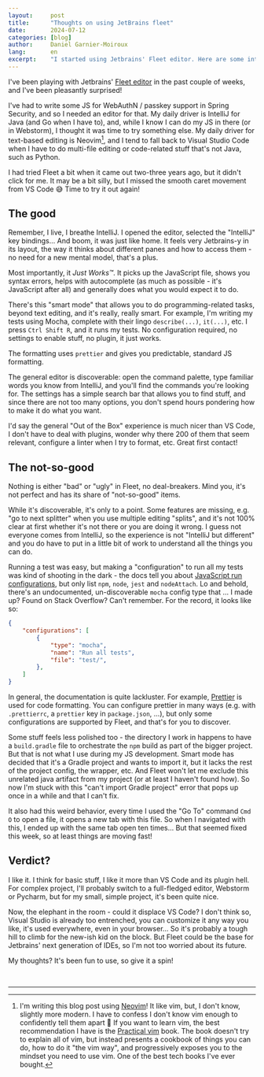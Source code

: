 ```yaml
---
layout:     post
title:      "Thoughts on using JetBrains fleet"
date:       2024-07-12
categories: [blog]
author:     Daniel Garnier-Moiroux
lang:       en
excerpt:    "I started using Jetbrains' Fleet editor. Here are some intial thoughts: it's nice."
---
```


I've been playing with Jetbrains' [Fleet editor](https://www.jetbrains.com/fleet/) in the past
couple of weeks, and I've been pleasantly surprised!

I've had to write some JS for WebAuthN / passkey support in Spring Security, and so I needed an
editor for that. My daily driver is IntelliJ for Java (and Go when I have to), and, while I know I
can do my JS in there (or in Webstorm), I thought it was time to try something else. My daily driver
for text-based editing is Neovim[^1], and I tend to fall back to Visual Studio Code when I have to
do multi-file editing or code-related stuff that's not Java, such as Python.

I had tried Fleet a bit when it came out two-three years ago, but it didn't click for me. It may be
a bit silly, but I missed the smooth caret movement from VS Code 😅️ Time to try it out again!


## The good

Remember, I live, I breathe IntelliJ. I opened the editor, selected the "IntelliJ" key bindings...
And boom, it was just like home. It feels very Jetbrains-y in its layout, the way it thinks about
different panes and how to access them - no need for a new mental model, that's a plus.

Most importantly, it _Just Works™_. It picks up the JavaScript file, shows you syntax errors, helps
with autocomplete (as much as possible - it's JavaScript after all) and generally does what you
would expect it to do.

There's this "smart mode" that allows you to do programming-related tasks, beyond text editing, and
it's really, really smart. For example, I'm writing my tests using Mocha, complete with their
lingo `describe(...)`, `it(...)`, etc. I press `Ctrl Shift R`, and it runs my tests. No
configuration required, no settings to enable stuff, no plugin, it just works.

The formatting uses `prettier` and gives you predictable, standard JS formatting.

The general editor is discoverable: open the command palette, type familiar words you know from
IntelliJ, and you'll find the commands you're looking for. The settings has a simple search bar that
allows you to find stuff, and since there are not too many options, you don't spend hours pondering
how to make it do what you want.

I'd say the general "Out of the Box" experience is much nicer than VS Code, I don't have to deal
with plugins, wonder why there 200 of them that seem relevant, configure a linter when I try to
format, etc. Great first contact!


## The not-so-good

Nothing is either "bad" or "ugly" in Fleet, no deal-breakers. Mind you, it's not perfect and has
its share of "not-so-good" items.

While it's discoverable, it's only to a point. Some features are missing, e.g. "go to next splitter"
when you use multiple editing "splits", and it's not 100% clear at first whether it's not there or
you are doing it wrong. I guess not everyone comes from IntelliJ, so the experience is not "IntelliJ
but different" and you do have to put in a little bit of work to understand all the things you can
do.

Running a test was easy, but making a "configuration" to run all my tests was kind of shooting in
the dark - the docs tell you about [JavaScript run
configurations](https://www.jetbrains.com/help/fleet/javascript-run-configs.html), but only list
`npm`, `node`, `jest` and `nodeAttach`. Lo and behold, there's an undocumented, un-discoverable
`mocha` config type that ... I made up? Found on Stack Overflow? Can't remember. For the record, it
looks like so:

```json
{
    "configurations": [
        {
            "type": "mocha",
            "name": "Run all tests",
            "file": "test/",
        },
    ]
}

```

In general, the documentation is quite lackluster. For example,
[Prettier](https://www.jetbrains.com/help/fleet/getting-started-with-javascript.html#prettier) is
used for code formatting. You can configure prettier in many ways (e.g. with `.prettierrc`,
a `prettier` key in `package.json`, ...), but only some configurations are supported by Fleet, and
that's for you to discover.

Some stuff feels less polished too - the directory I work in happens to have a `build.gradle` file
to orchestrate the `npm` build as part of the bigger project. But that is not what I use during my
JS development. Smart mode has decided that it's a Gradle project and wants to import it, but it
lacks the rest of the project config, the wrapper, etc. And Fleet won't let me exclude this
unrelated java artifact from my project (or at least I haven't found how). So now I'm stuck with
this "can't import Gradle project" error that pops up once in a while and that I can't fix.

It also had this weird behavior, every time I used the "Go To" command `Cmd O` to open a file, it
opens a new tab with this file. So when I navigated with this, I ended up with the same
tab open ten times... But that seemed fixed this week, so at least things are moving fast!


## Verdict?

I like it. I think for basic stuff, I like it more than VS Code and its plugin hell. For complex
project, I'll probably switch to a full-fledged editor, Webstorm or Pycharm, but for my small,
simple project, it's been quite nice.

Now, the elephant in the room - could it displace VS Code? I don't think so, Visual Studio is
already too entrenched, you can customize it any way you like, it's used everywhere, even in your
browser... So it's probably a tough hill to climb for the new-ish kid on the block. But Fleet could
be the base for Jetbrains' next generation of IDEs, so I'm not too worried about its future.

My thoughts? It's been fun to use, so give it a spin!

<br>


---

[^1]: I'm writing this blog post using [Neovim](https://neovim.io/)! It like vim, but, I don't know,
    slightly more modern. I have to confess I don't know vim enough to confidently tell them apart
    🤫️ If you want to learn vim, the best recommendation I have is the [Practical
    vim](https://pragprog.com/titles/dnvim2/practical-vim-second-edition/) book. The book doesn't
    try to explain all of vim, but instead presents a cookbook of things you can do, how to do it
    "the vim way", and progressively exposes you to the mindset you need to use vim. One of the best
    tech books I've ever bought.
